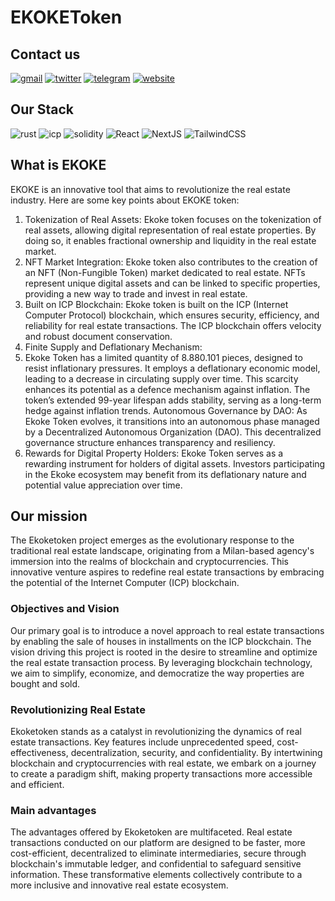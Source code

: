# EKOKEToken

## Contact us

[![gmail](https://img.shields.io/badge/Gmail-D14836?style=for-the-badge&logo=gmail&logoColor=white)](mailto:ekokefly@gmail.com)
[![twitter](https://img.shields.io/badge/X-000000?style=for-the-badge&logo=x&logoColor=white)](https://twitter.com/ekokedao)
[![telegram](https://img.shields.io/badge/Telegram-2CA5E0?style=for-the-badge&logo=telegram&logoColor=white)](https://t.me/ekokeTOKENgroup)
[![website](https://img.shields.io/badge/website-000000?style=for-the-badge&logo=About.me&logoColor=white)](https://ekokedao.com)

## Our Stack

![rust](https://img.shields.io/badge/Rust-000000?style=for-the-badge&logo=rust&logoColor=white)
![icp](https://img.shields.io/badge/Internet%20Computer-ed4ea5?style=for-the-badge&logo=InternetComputer&logoColor=white)
![solidity](https://img.shields.io/badge/Solidity-%23363636.svg?style=for-the-badge&logo=solidity&logoColor=white)
![React](https://img.shields.io/badge/react-%2320232a.svg?style=for-the-badge&logo=react&logoColor=%2361DAFB)
![NextJS](https://img.shields.io/badge/next%20js-000000?style=for-the-badge&logo=nextdotjs&logoColor=white)
![TailwindCSS](https://img.shields.io/badge/tailwindcss-%2338B2AC.svg?style=for-the-badge&logo=tailwind-css&logoColor=white)

## What is EKOKE

EKOKE is an innovative tool that aims to revolutionize the real estate industry. Here are some key points about EKOKE token:

1. Tokenization of Real Assets: Ekoke token focuses on the tokenization of real assets, allowing digital representation of real estate properties. By doing so, it enables fractional ownership and liquidity in the real estate market.
2. NFT Market Integration: Ekoke token also contributes to the creation of an NFT (Non-Fungible Token) market dedicated to real estate. NFTs represent unique digital assets and can be linked to specific properties, providing a new way to trade and invest in real estate.
3. Built on ICP Blockchain: Ekoke token is built on the ICP (Internet Computer Protocol) blockchain, which ensures security, efficiency, and reliability for real estate transactions. The ICP blockchain offers velocity and robust document conservation.
4. Finite Supply and Deflationary Mechanism:
5. Ekoke Token has a limited quantity of 8.880.101 pieces, designed to resist inflationary pressures.
It employs a deflationary economic model, leading to a decrease in circulating supply over time. This scarcity enhances its potential as a defence mechanism against inflation.
The token’s extended 99-year lifespan adds stability, serving as a long-term hedge against inflation trends.
Autonomous Governance by DAO: As Ekoke Token evolves, it transitions into an autonomous phase managed by a Decentralized Autonomous Organization (DAO). This decentralized governance structure enhances transparency and resiliency.
6. Rewards for Digital Property Holders: Ekoke Token serves as a rewarding instrument for holders of digital assets. Investors participating in the Ekoke ecosystem may benefit from its deflationary nature and potential value appreciation over time.

## Our mission

The Ekoketoken project emerges as the evolutionary response to the traditional real estate landscape, originating from a Milan-based agency's immersion into the realms of blockchain and cryptocurrencies. This innovative venture aspires to redefine real estate transactions by embracing the potential of the Internet Computer (ICP) blockchain.

### Objectives and Vision

Our primary goal is to introduce a novel approach to real estate transactions by enabling the sale of houses in installments on the ICP blockchain. The vision driving this project is rooted in the desire to streamline and optimize the real estate transaction process. By leveraging blockchain technology, we aim to simplify, economize, and democratize the way properties are bought and sold.

### Revolutionizing Real Estate

Ekoketoken stands as a catalyst in revolutionizing the dynamics of real estate transactions. Key features include unprecedented speed, cost-effectiveness, decentralization, security, and confidentiality. By intertwining blockchain and cryptocurrencies with real estate, we embark on a journey to create a paradigm shift, making property transactions more accessible and efficient.

### Main advantages

The advantages offered by Ekoketoken are multifaceted. Real estate transactions conducted on our platform are designed to be faster, more cost-efficient, decentralized to eliminate intermediaries, secure through blockchain's immutable ledger, and confidential to safeguard sensitive information. These transformative elements collectively contribute to a more inclusive and innovative real estate ecosystem.
